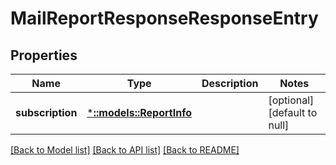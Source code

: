 # MailReportResponseResponseEntry

## Properties

| Name             | Type                                       | Description | Notes                        |
| ---------------- | ------------------------------------------ | ----------- | ---------------------------- |
| **subscription** | [***::models::ReportInfo**](ReportInfo.md) |             | [optional] [default to null] |

[[Back to Model list]](../README.md#documentation-for-models) [[Back to API list]](../README.md#documentation-for-api-endpoints) [[Back to README]](../README.md)
